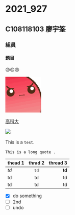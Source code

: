 # 2021_927

## C108118103 廖宇筌

### 組員

#### 題目

😠😠😠

[![angry](698915109971427438.gif "生氣幫傳送門請點我")](https://www.twitch.tv/takesipon)

[高科大](https://www.nkust.edu.tw/)

![](https://www.nkust.edu.tw/var/file/0/1000/img/513/182513897.png "")


This is a `test`.

```
This is a long quote .
```

| thead 1 | thrad 2 | thread 3 |
|:---------|:---------:|----------:|
| *td*      | `td`      | **td**       |
| td      | td      | td       |
| td      | td      | td       |


- [X] do something
- [ ] 2nd
- [ ] undo
